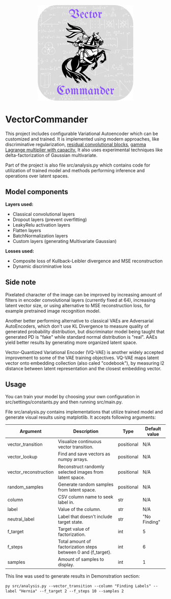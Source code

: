 <p align="center">
    <img width="300" src="/logo.png"/>
</p>

# VectorCommander

This project includes configurable Variational Autoencoder which can be customized and trained. It is implemented using modern approaches, like
discriminative regularization, <a href="https://arxiv.org/abs/1512.03385">residual convolutional blocks</a>, <a href="https://arxiv.org/pdf/1804.03599.pdf">gamma Lagrange multiplier with capacity.</a> It also uses experimental techniques like delta-factorization of Gaussian multivariate.

Part of the project is also file src/analysis.py which contains code for utilization of trained model and
methods performing inference and operations over latent spaces.

## Model components
<b>Layers used:</b>
<ul>
    <li>Classical convolutional layers</li>
    <li>Dropout layers (prevent overfitting)</li>
    <li>LeakyRelu activation layers</li>
    <li>Flatten layers</li>
    <li>BatchNormalization layers</li>
    <li>Custom layers (generating Multivariate Gaussian)</li>
</ul>

<b>Losses used:</b>
<ul>
    <li>Composite loss of Kullback-Leibler divergence and MSE reconstruction</li>
    <li>Dynamic discriminative loss</li>
</ul>

## Side note
Pixelated character of the image can be improved by
increasing amount of filters in encoder convolutional layers (currently fixed at 64), increasing latent vector size,
or using alternative to MSE
reconstruction loss, for example pretrained image recognition model.

Another better performing alternative to classical
VAEs are Adversarial AutoEncoders, which don't use KL Divergence to measure quality of generated probability distribution,
but discriminator model being taught that generated PD is "fake" while standard normal distribution is "real". AAEs yield
better results by generating more organized latent space.

Vector-Quantized Variational Encoder (VQ-VAE) is another widely accepted improvement to some of the VAE training objectives. VQ-VAE maps latent vector onto embedding collection (also caled "codebook"), by measuring l2 distance between latent representation and the closest embedding vector.

## Usage
You can train your model by choosing your own configuration in src/settings/constants.py
and then running src/main.py.

File src/analysis.py contains implementations that utilize trained model and generate
visual results using matplotlib. It accepts following arguments:

Argument | Description | Type | Default value |
--- | --- | --- | --- |
vector_transition | Visualize continuous vector transition. | positional | N/A |
vector_lookup | Find and save vectors as numpy arrays. | positional | N/A |
vector_reconstruction | Reconstruct randomly selected images from latent space. | positional | N/A
random_samples | Generate random samples from latent space. | positional | N/A
column | CSV column name to seek label in. | str | N/A |
label | Value of the column. | str | N/A |
neutral_label | Label that doesn't include target state. | str | "No Finding" |
f_target | Target value of factorization. | int | 5 |
f_steps | Total amount of factorization steps between 0 and {f_target}. | int | 6 |
samples | Amount of samples to display. | int | 1 |

This line was used to generate results in Demonstration section:
```
py src/analysis.py --vector_transition --column "Finding Labels" --label "Hernia" --f_target 2 --f_steps 10 --samples 2
```
